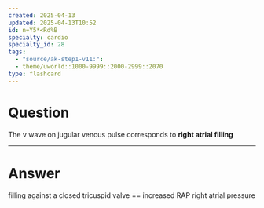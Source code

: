 ```yaml
---
created: 2025-04-13
updated: 2025-04-13T10:52
id: n=Y5*<Rd%B
specialty: cardio
specialty_id: 28
tags:
  - "source/ak-step1-v11:": 
  - theme/uworld::1000-9999::2000-2999::2070
type: flashcard
---
```


# Question
The v wave on jugular venous pulse corresponds to **right atrial filling**

---

# Answer
filling against a closed tricuspid valve == increased RAP right atrial pressure